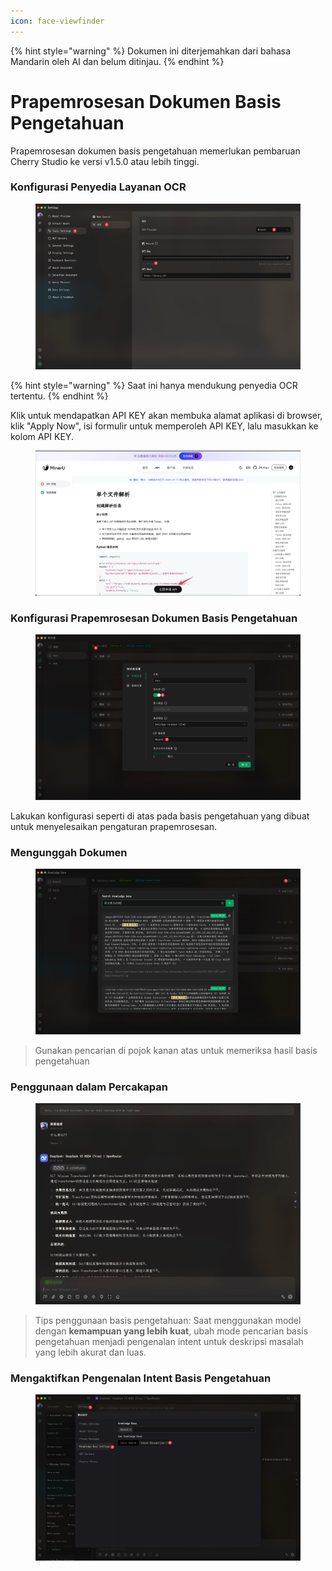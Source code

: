 ```yaml
---
icon: face-viewfinder
---
```


{% hint style="warning" %}
Dokumen ini diterjemahkan dari bahasa Mandarin oleh AI dan belum ditinjau.
{% endhint %}

# Prapemrosesan Dokumen Basis Pengetahuan

Prapemrosesan dokumen basis pengetahuan memerlukan pembaruan Cherry Studio ke versi v1.5.0 atau lebih tinggi.

### Konfigurasi Penyedia Layanan OCR

<figure><img src="../.gitbook/assets/CleanShot 2025-06-03 at 11.50.10@2x (1).jpg" alt=""><figcaption></figcaption></figure>

{% hint style="warning" %}
Saat ini hanya mendukung penyedia OCR tertentu.
{% endhint %}

Klik untuk mendapatkan API KEY akan membuka alamat aplikasi di browser, klik "Apply Now", isi formulir untuk memperoleh API KEY, lalu masukkan ke kolom API KEY.

<figure><img src="../.gitbook/assets/CleanShot 2025-06-03 at 11.51.55@2x.jpg" alt=""><figcaption></figcaption></figure>

### Konfigurasi Prapemrosesan Dokumen Basis Pengetahuan

<figure><img src="../.gitbook/assets/CleanShot 2025-06-03 at 20.01.03@2x.jpg" alt=""><figcaption></figcaption></figure>

Lakukan konfigurasi seperti di atas pada basis pengetahuan yang dibuat untuk menyelesaikan pengaturan prapemrosesan.

### Mengunggah Dokumen

<figure><img src="../.gitbook/assets/CleanShot 2025-06-03 at 12.01.59@2x.jpg" alt=""><figcaption></figcaption></figure>

> Gunakan pencarian di pojok kanan atas untuk memeriksa hasil basis pengetahuan

### Penggunaan dalam Percakapan

<figure><img src="../.gitbook/assets/CleanShot 2025-06-03 at 14.11.00@2x.jpg" alt=""><figcaption></figcaption></figure>

> Tips penggunaan basis pengetahuan: Saat menggunakan model dengan **kemampuan yang lebih kuat**, ubah mode pencarian basis pengetahuan menjadi pengenalan intent untuk deskripsi masalah yang lebih akurat dan luas.

### Mengaktifkan Pengenalan Intent Basis Pengetahuan

<figure><img src="../.gitbook/assets/CleanShot 2025-06-03 at 14.12.47@2x.jpg" alt=""><figcaption></figcaption></figure>